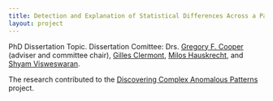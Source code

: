 ```yaml
---
title: Detection and Explanation of Statistical Differences Across a Pair of Groups
layout: project
---
```


PhD Dissertation Topic.
Dissertation Comittee: Drs.
[Gregory F. Cooper](http://www.dbmi.pitt.edu/faculty/cooper.html) (adviser and committee chair),
[Gilles Clermont](http://www.ccm.pitt.edu/directory/profile/gilles-clermont),
[Milos Hauskrecht](http://www.cs.pitt.edu/~milos/), and
[Shyam Visweswaran](http://www.dbmi.pitt.edu/person/shyam-visweswaran-md-phd).

The research contributed to the [Discovering Complex Anomalous Patterns](http://www.autonlab.org/autonweb/19702.html) project.